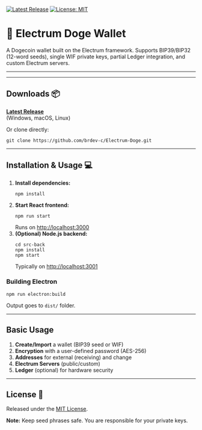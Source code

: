 [![Latest Release](https://img.shields.io/github/v/release/brdev-c/Electrum-Doge?include_prereleases&style=flat-square)](https://github.com/brdev-c/Electrum-Doge/releases)
[![License: MIT](https://img.shields.io/badge/license-MIT-green.svg)](https://github.com/brdev-c/Electrum-Doge/blob/main/LICENSE)
<!DOCTYPE html>
<html lang="en">
<body>
<h1> 🌟 Electrum Doge Wallet</h1>
<p>
  A Dogecoin wallet built on the Electrum framework. Supports BIP39/BIP32 (12-word seeds),  
  single WIF private keys, partial Ledger integration, and custom Electrum servers.
</p>

<hr>



<hr>

<h2>Downloads 📦</h2>
<p>
  <strong><a href="https://github.com/brdev-c/Electrum-Doge/releases">Latest Release</a></strong><br>
  (Windows, macOS, Linux)
</p>
<p>Or clone directly:</p>
<pre><code>git clone https://github.com/brdev-c/Electrum-Doge.git</code></pre>

<hr>

<h2>Installation &amp; Usage 💻</h2>
<ol>
  <li>
    <strong>Install dependencies:</strong>
    <pre><code>npm install</code></pre>
  </li>
  <li>
    <strong>Start React frontend:</strong>
    <pre><code>npm run start</code></pre>
    Runs on <a href="http://localhost:3000">http://localhost:3000</a>
  </li>
  <li>
    <strong>(Optional) Node.js backend:</strong>
    <pre><code>cd src-back
npm install
npm start</code></pre>
    Typically on <a href="http://localhost:3001">http://localhost:3001</a>
  </li>
</ol>

<h3>Building Electron</h3>
<pre><code>npm run electron:build</code></pre>
<p>Output goes to <code>dist/</code> folder.</p>

<hr>

<h2>Basic Usage</h2>
<ol>
  <li><strong>Create/Import</strong> a wallet (BIP39 seed or WIF)</li>
  <li><strong>Encryption</strong> with a user-defined password (AES-256)</li>
  <li><strong>Addresses</strong> for external (receiving) and change</li>
  <li><strong>Electrum Servers</strong> (public/custom)</li>
  <li><strong>Ledger</strong> (optional) for hardware security</li>
</ol>



<hr>

<h2>License 📄</h2>
<p>Released under the <a href="LICENSE">MIT License</a>.</p>
<p><strong>Note:</strong> Keep seed phrases safe. You are responsible for your private keys.</p>

</body>
</html>
